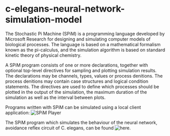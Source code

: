 # c-elegans-neural-network-simulation-model

The Stochastic Pi Machine (SPiM) is a programming language developed by Microsoft Research for designing and simulating computer models of biological processes. The language is based on a mathematical formalism known as the pi-calculus, and the simulation algorithm is based on standard kinetic theory of physical chemistry.

A SPiM program consists of one or more declarations, together with optional top-level directives for sampling and plotting simulation results. The declarations may be channels, types, values or process de nitions. The process de nitions may contain case structures and logical condition statements. The directives are used to de fine which processes should be plotted in the output of the simulation, the maximum duration of the simulation as well as the interval between plots.

Programs written with SPiM can be simulated using a local client application: ![SPiM Player](https://www.microsoft.com/en-us/download/details.aspx?id=52297)

The SPiM program which simulates the behaviour of the neural network, avoidance reflex circuit of C. elegans, can be found ![here](https://github.com/markarja/c-elegans-neural-network-simulation-model/blob/main/FFL%20of%20C.elegans%20-%20SPIM%20model%20-%20Markus%20Karjalainen.spi).
